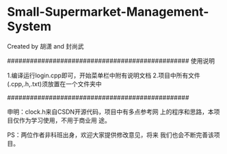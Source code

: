 # Small-Supermarket-Management-System
Created by 胡潇 and 封尚武


################################################ 
                  使用说明

1.编译运行login.cpp即可，开始菜单栏中附有说明文档
2.项目中所有文件(.cpp,.h,.txt)须放置在一个文件夹中

################################################


申明：clock.h来自CSDN开源代码，项目中有多点参考网
上的程序和思路，本项目仅作为学习使用，不用于商业用
途。

PS：两位作者非科班出身，欢迎大家提供修改意见，将来
我们也会不断完善该项目。

